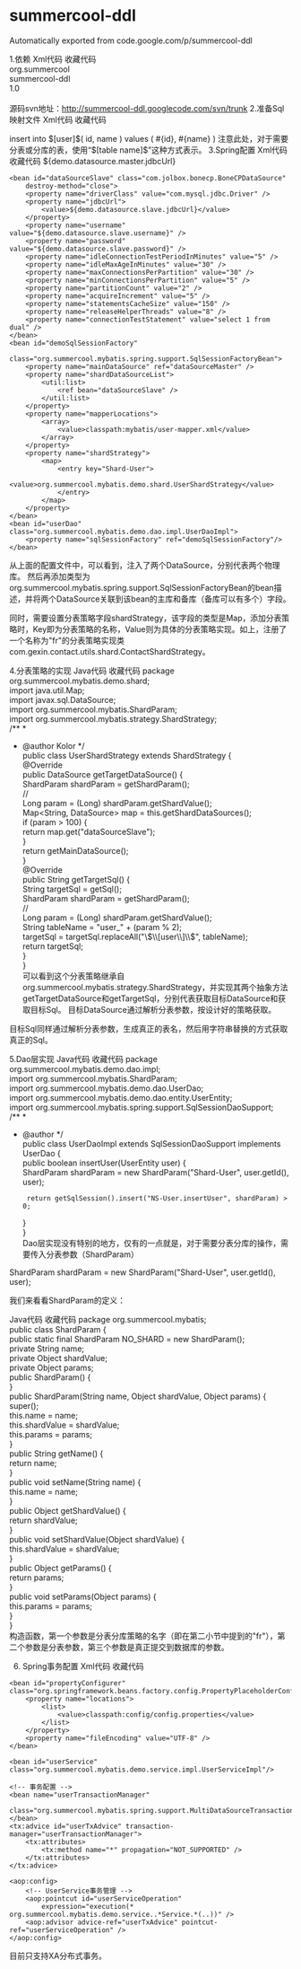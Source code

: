 # summercool-ddl
Automatically exported from code.google.com/p/summercool-ddl


1.依赖
Xml代码  收藏代码
<dependency>  
    <groupId>org.summercool</groupId>  
    <artifactId>summercool-ddl</artifactId>  
    <version>1.0</version>  
</dependency>  
 源码svn地址：http://summercool-ddl.googlecode.com/svn/trunk
2.准备Sql映射文件
Xml代码  收藏代码
<?xml version="1.0" encoding="UTF-8" ?>   
<!DOCTYPE mapper PUBLIC "-//mybatis.org//DTD Mapper 3.0//EN" ">  
<mapper namespace="NS-User">  
    <insert id="insertUser" parameterType="org.summercool.mybatis.demo.dao.entity.UserEntity">  
        insert into $[user]$(  
            id,  
            name  
        ) values (  
            #{id},  
            #{name}  
        )  
    </insert>  
</mapper>  
 注意此处，对于需要分表或分库的表，使用“$[table name]$”这种方式表示。
3.Spring配置
Xml代码  收藏代码
<?xml version="1.0" encoding="UTF-8"?>  
<beans xmlns="http://www.springframework.org/schema/beans"  
    xmlns:xsi="http://www.w3.org/2001/XMLSchema-instance" xmlns:util="http://www.springframework.org/schema/util"  
    xsi:schemaLocation="http://www.springframework.org/schema/beans http://www.springframework.org/schema/beans/spring-beans-3.0.xsd  
        http://www.springframework.org/schema/util http://www.springframework.org/schema/util/spring-util-3.0.xsd"  
    default-autowire="byName">  
    <bean id="dataSourceMaster" class="com.jolbox.bonecp.BoneCPDataSource"  
        destroy-method="close">  
        <property name="driverClass" value="com.mysql.jdbc.Driver" />  
        <property name="jdbcUrl">  
            <value>${demo.datasource.master.jdbcUrl}</value>  
        </property>  
        <property name="username" value="${demo.datasource.master.username}" />  
        <property name="password" value="${demo.datasource.master.password}" />  
        <property name="idleConnectionTestPeriodInMinutes" value="5" />  
        <property name="idleMaxAgeInMinutes" value="30" />  
        <property name="maxConnectionsPerPartition" value="30" />  
        <property name="minConnectionsPerPartition" value="5" />  
        <property name="partitionCount" value="2" />  
        <property name="acquireIncrement" value="5" />  
        <property name="statementsCacheSize" value="150" />  
        <property name="releaseHelperThreads" value="8" />  
        <property name="connectionTestStatement" value="select 1 from dual" />  
    </bean>  
       
    <bean id="dataSourceSlave" class="com.jolbox.bonecp.BoneCPDataSource"  
        destroy-method="close">  
        <property name="driverClass" value="com.mysql.jdbc.Driver" />  
        <property name="jdbcUrl">  
            <value>${demo.datasource.slave.jdbcUrl}</value>  
        </property>  
        <property name="username" value="${demo.datasource.slave.username}" />  
        <property name="password" value="${demo.datasource.slave.password}" />  
        <property name="idleConnectionTestPeriodInMinutes" value="5" />  
        <property name="idleMaxAgeInMinutes" value="30" />  
        <property name="maxConnectionsPerPartition" value="30" />  
        <property name="minConnectionsPerPartition" value="5" />  
        <property name="partitionCount" value="2" />  
        <property name="acquireIncrement" value="5" />  
        <property name="statementsCacheSize" value="150" />  
        <property name="releaseHelperThreads" value="8" />  
        <property name="connectionTestStatement" value="select 1 from dual" />  
    </bean>  
    <bean id="demoSqlSessionFactory"  
        class="org.summercool.mybatis.spring.support.SqlSessionFactoryBean">  
        <property name="mainDataSource" ref="dataSourceMaster" />  
        <property name="shardDataSourceList">  
            <util:list>  
                <ref bean="dataSourceSlave" />  
            </util:list>  
        </property>  
        <property name="mapperLocations">  
            <array>  
                <value>classpath:mybatis/user-mapper.xml</value>  
            </array>  
        </property>  
        <property name="shardStrategy">  
            <map>  
                <entry key="Shard-User">  
                    <value>org.summercool.mybatis.demo.shard.UserShardStrategy</value>  
                </entry>  
            </map>  
        </property>  
    </bean>  
    <bean id="userDao" class="org.summercool.mybatis.demo.dao.impl.UserDaoImpl">  
        <property name="sqlSessionFactory" ref="demoSqlSessionFactory"/>  
    </bean>  
</beans>  
从上面的配置文件中，可以看到，注入了两个DataSource，分别代表两个物理库。
然后再添加类型为org.summercool.mybatis.spring.support.SqlSessionFactoryBean的bean描述，并将两个DataSource关联到该bean的主库和备库（备库可以有多个）字段。

同时，需要设置分表策略字段shardStrategy，该字段的类型是Map，添加分表策略时，Key即为分表策略的名称，Value则为具体的分表策略实现。如上，注册了一个名称为"fr"的分表策略实现类com.gexin.contact.utils.shard.ContactShardStrategy。

4.分表策略的实现
Java代码  收藏代码
package org.summercool.mybatis.demo.shard;  
import java.util.Map;  
import javax.sql.DataSource;  
import org.summercool.mybatis.ShardParam;  
import org.summercool.mybatis.strategy.ShardStrategy;  
/** 
 *  
 * @author Kolor 
 */  
public class UserShardStrategy extends ShardStrategy {  
    @Override  
    public DataSource getTargetDataSource() {  
        ShardParam shardParam = getShardParam();  
        //  
        Long param = (Long) shardParam.getShardValue();  
        Map<String, DataSource> map = this.getShardDataSources();  
        if (param > 100) {  
            return map.get("dataSourceSlave");  
        }  
        return getMainDataSource();  
    }  
    @Override  
    public String getTargetSql() {  
        String targetSql = getSql();  
        ShardParam shardParam = getShardParam();  
        //  
        Long param = (Long) shardParam.getShardValue();  
        String tableName = "user_" + (param % 2);  
        targetSql = targetSql.replaceAll("\\$\\[user\\]\\$", tableName);  
        return targetSql;  
    }  
}  
可以看到这个分表策略继承自org.summercool.mybatis.strategy.ShardStrategy，并实现其两个抽象方法getTargetDataSource和getTargetSql，分别代表获取目标DataSource和获取目标Sql。
目标DataSource通过解析分表参数，按设计好的策略获取。

目标Sql同样通过解析分表参数，生成真正的表名，然后用字符串替换的方式获取真正的Sql。

5.Dao层实现
Java代码  收藏代码
package org.summercool.mybatis.demo.dao.impl;  
import org.summercool.mybatis.ShardParam;  
import org.summercool.mybatis.demo.dao.UserDao;  
import org.summercool.mybatis.demo.dao.entity.UserEntity;  
import org.summercool.mybatis.spring.support.SqlSessionDaoSupport;  
/** 
 *   
 * @author 
 */  
public class UserDaoImpl extends SqlSessionDaoSupport implements UserDao {  
    public boolean insertUser(UserEntity user) {  
        ShardParam shardParam = new ShardParam("Shard-User", user.getId(), user);  
           
        return getSqlSession().insert("NS-User.insertUser", shardParam) > 0;  
    }  
}  
Dao层实现没有特别的地方，仅有的一点就是，对于需要分表分库的操作，需要传入分表参数（ShardParam）

ShardParam shardParam = new ShardParam("Shard-User", user.getId(), user);

我们来看看ShardParam的定义：

Java代码  收藏代码
package org.summercool.mybatis;  
public class ShardParam {  
    public static final ShardParam NO_SHARD = new ShardParam();  
    private String name;  
    private Object shardValue;  
    private Object params;  
    public ShardParam() {  
    }  
    public ShardParam(String name, Object shardValue, Object params) {  
        super();  
        this.name = name;  
        this.shardValue = shardValue;  
        this.params = params;  
    }  
    public String getName() {  
        return name;  
    }  
    public void setName(String name) {  
        this.name = name;  
    }  
    public Object getShardValue() {  
        return shardValue;  
    }  
    public void setShardValue(Object shardValue) {  
        this.shardValue = shardValue;  
    }  
    public Object getParams() {  
        return params;  
    }  
    public void setParams(Object params) {  
        this.params = params;  
    }  
}  
 构造函数，第一个参数是分表分库策略的名字（即在第二小节中提到的"fr"），第二个参数是分表参数，第三个参数是真正提交到数据库的参数。

6. Spring事务配置
Xml代码  收藏代码
<?xml version="1.0" encoding="UTF-8"?>  
<beans xmlns="http://www.springframework.org/schema/beans"  
    xmlns:xsi="http://www.w3.org/2001/XMLSchema-instance"  
    xmlns:util="http://www.springframework.org/schema/util"  
    xmlns:context="http://www.springframework.org/schema/context"  
    xmlns:tx="http://www.springframework.org/schema/tx"  
    xmlns:aop="http://www.springframework.org/schema/aop"  
    xsi:schemaLocation="http://www.springframework.org/schema/beans  
        http://www.springframework.org/schema/beans/spring-beans-3.0.xsd  
        http://www.springframework.org/schema/context  
        http://www.springframework.org/schema/context/spring-context-3.0.xsd  
        http://www.springframework.org/schema/tx  
        http://www.springframework.org/schema/tx/spring-tx-3.0.xsd  
        http://www.springframework.org/schema/aop  
        http://www.springframework.org/schema/aop/spring-aop-3.0.xsd   
        http://www.springframework.org/schema/util   
        http://www.springframework.org/schema/util/spring-util-3.0.xsd"  
    default-autowire="byName">  
       
    <bean id="propertyConfigurer" class="org.springframework.beans.factory.config.PropertyPlaceholderConfigurer">  
        <property name="locations">  
            <list>  
                <value>classpath:config/config.properties</value>  
            </list>  
        </property>  
        <property name="fileEncoding" value="UTF-8" />  
    </bean>  
       
    <bean id="userService" class="org.summercool.mybatis.demo.service.impl.UserServiceImpl"/>  
       
    <!-- 事务配置 -->  
    <bean name="userTransactionManager"  
        class="org.summercool.mybatis.spring.support.MultiDataSourceTransactionManager">  
    </bean>  
    <tx:advice id="userTxAdvice" transaction-manager="userTransactionManager">  
        <tx:attributes>  
            <tx:method name="*" propagation="NOT_SUPPORTED" />  
        </tx:attributes>  
    </tx:advice>  
       
    <aop:config>  
        <!-- UserService事务管理 -->  
        <aop:pointcut id="userServiceOperation"  
            expression="execution(* org.summercool.mybatis.demo.service..*Service.*(..))" />  
        <aop:advisor advice-ref="userTxAdvice" pointcut-ref="userServiceOperation" />  
    </aop:config>  
</beans>  
 目前只支持XA分布式事务。

